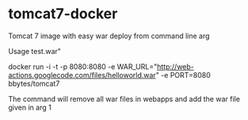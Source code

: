 tomcat7-docker
==============

Tomcat 7 image with easy war deploy from command line arg 

Usage 
 test.war" 

docker run -i -t -p 8080:8080 -e WAR_URL="http://web-actions.googlecode.com/files/helloworld.war" -e PORT=8080 bbytes/tomcat7

The command will remove all war files in webapps and add the war file given in arg 1 
